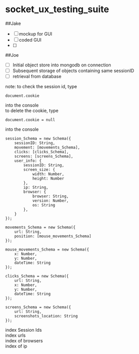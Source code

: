 socket_ux_testing_suite
=======================

##Jake
- [ ] mockup for GUI
- [ ] coded GUI
- [ ] 

##Joe  
- [ ] Initial object store into mongodb on connection  
- [ ] Subsequent storage of objects containing same sessionID 
- [ ] retrieval from database

note: to check the session id, type  

	document.cookie
	
into the console  
to delete the cookie, type

	document.cookie = null
	
into the console

	session_Schema = new Schema({
		sessionID: String,
		movement: [movements_Schema],
		clicks: [clicks_Schema],
		screens: [screens_Schema],
		user_info: {
			sessionID: String,
			screen_size: {
				width: Number,
				height: Number
			},
			ip: String,
			browser: {
				browser: String,
				version: Number,
				os: String
			},
		}
	});

	movements_Schema = new Schema({
		url: String,
		position: [mouse_movements_Schema]
	});
	
	mouse_movements_Schema = new Schema({
		x: Number,
		y: Number,
		dateTime: String
	});

	clicks_Schema = new Schema({
		url: String,
		x: Number,
		y: Number,
		dateTime: String
	});

	screens_Schema = new Schema({
		url: String,
		screenshots_location: String
	});


index Session Ids  
index urls  
index of browsers  
index of ip  
